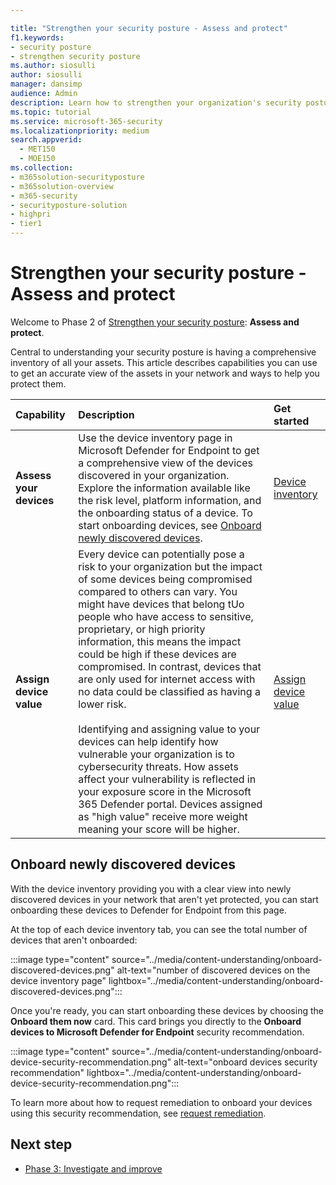 ```yaml
---

title: "Strengthen your security posture - Assess and protect"
f1.keywords:
- security posture
- strengthen security posture
ms.author: siosulli
author: siosulli
manager: dansimp
audience: Admin
description: Learn how to strengthen your organization's security posture - assess and protect.
ms.topic: tutorial
ms.service: microsoft-365-security
ms.localizationpriority: medium
search.appverid: 
  - MET150
  - MOE150
ms.collection:
- m365solution-securityposture
- m365solution-overview
- m365-security
- securityposture-solution
- highpri
- tier1
---
```


# Strengthen your security posture - Assess and protect

Welcome to Phase 2 of [Strengthen your security posture](../security/security-posture-solution-overview.md): **Assess and protect**.

Central to understanding your security posture is having a comprehensive inventory of all your assets. This article describes capabilities you can use to get an accurate view of the assets in your network and ways to help you protect them.

|Capability |Description|Get started|
|:----------|:------------|:--------|
|**Assess your devices** | Use the device inventory page in Microsoft Defender for Endpoint to get a comprehensive view of the devices discovered in your organization. Explore the information available like the risk level, platform information, and the onboarding status of a device. To start onboarding devices, see [Onboard newly discovered devices](#onboard-newly-discovered-devices). | [Device inventory](../security/defender-endpoint/machines-view-overview.md)|
|**Assign device value** | Every device can potentially pose a risk to your organization but the impact of some devices being compromised compared to others can vary. You might have devices that belong tUo people who have access to sensitive, proprietary, or high priority information, this means the impact could be high if these devices are compromised. In contrast, devices that are only used for internet access with no data could be classified as having a lower risk. <br /><br /> Identifying and assigning value to your devices can help identify how vulnerable your organization is to cybersecurity threats. How assets affect your vulnerability is reflected in your exposure score in the Microsoft 365 Defender portal. Devices assigned as "high value" receive more weight meaning your score will be higher. | [Assign device value](../security/defender-vulnerability-management/tvm-assign-device-value.md)|

## Onboard newly discovered devices

With the device inventory providing you with a clear view into newly discovered devices in your network that aren't yet protected, you can start onboarding these devices to Defender for Endpoint from this page.

At the top of each device inventory tab, you can see the total number of devices that aren't onboarded:

:::image type="content" source="../media/content-understanding/onboard-discovered-devices.png" alt-text="number of discovered devices on the device inventory page" lightbox="../media/content-understanding/onboard-discovered-devices.png":::

Once you're ready, you can start onboarding these devices by choosing the **Onboard them now** card. This card brings you directly to the **Onboard devices to Microsoft Defender for Endpoint** security recommendation.

:::image type="content" source="../media/content-understanding/onboard-device-security-recommendation.png" alt-text="onboard devices security recommendation" lightbox="../media/content-understanding/onboard-device-security-recommendation.png":::

To learn more about how to request remediation to onboard your devices using this security recommendation, see [request remediation](../security/defender-vulnerability-management/tvm-security-recommendation.md#how-to-request-remediation).

## Next step

- [Phase 3: Investigate and improve](strengthen-security-posture-investigate-improve.md)
